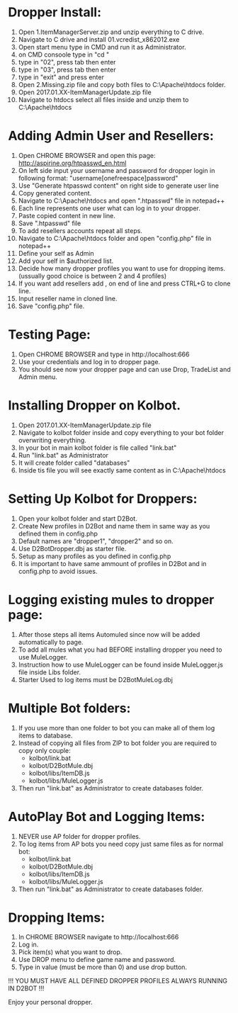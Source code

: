 # Dropper Install: 

01. Open 1.ItemManagerServer.zip and unzip everything to C drive.
02. Navigate to C drive and install 01.vcredist_x862012.exe
03. Open start menu type in CMD and run it as Administrator.
04. on CMD consoole type in "cd \"
05. type in "02", press tab then enter
06. type in "03", press tab then enter
07. type in "exit" and press enter
08. Open 2.Missing.zip file and copy both files to C:\Apache\htdocs folder.
09. Open 2017.01.XX-ItemManagerUpdate.zip file
10. Navigate to htdocs select all files inside and unzip them to C:\Apache\htdocs

# Adding Admin User and Resellers:
01. Open CHROME BROWSER and open this page: http://aspirine.org/htpasswd_en.html
02. On left side input your username and password for dropper login in following format:
	"username[onefreespace]password"
03. Use "Generate htpasswd content" on right side to generate user line
04. Copy generated content.
05. Navigate to C:\Apache\htdocs and open ".htpasswd" file in notepad++
06. Each line represents one user what can log in to your dropper.
07. Paste copied content in new line.
08. Save ".htpasswd" file
09. To add resellers accounts repeat all steps.
10. Navigate to C:\Apache\htdocs folder and open "config.php" file in notepad++
11. Define your self as Admin
12. Add your self in $authorized list.
13. Decide how many dropper profiles you want to use for dropping items. (ussually good choice is between 2 and 4 profiles)
14. If you want add resellers add , on end of line and press CTRL+G to clone line.
15. Input reseller name in cloned line.
16. Save "config.php" file.

# Testing Page:
01. Open CHROME BROWSER and type in http://localhost:666
02. Use your credentials and log in to dropper page.
03. You should see now your dropper page and can use Drop, TradeList and Admin menu.

# Installing Dropper on Kolbot.
01. Open 2017.01.XX-ItemManagerUpdate.zip file
02. Navigate to kolbot folder inside and copy everything to your bot folder overwriting everything.
03. In your bot in main kolbot folder is file called "link.bat"
04. Run "link.bat" as Administrator
05. It will create folder called "databases"
06. Inside tis file you will see exactly same content as in C:\Apache\htdocs

# Setting Up Kolbot for Droppers:
01. Open your kolbot folder and start D2Bot.
02. Create New profiles in D2Bot and name them in same way as you defined them in config.php
03. Default names are "dropper1", "dropper2" and so on.
04. Use D2BotDropper.dbj as starter file.
05. Setup as many profiles as you defined in config.php
06. It is important to have same ammount of profiles in D2Bot and in config.php to avoid issues.

# Logging existing mules to dropper page:
01. After those steps all items Automuled since now will be added automatically to page.
02. To add all mules what you had BEFORE installing dropper you need to use MuleLogger.
03. Instruction how to use MuleLogger can be found inside MuleLogger.js file inside Libs folder.
04. Starter Used to log items must be D2BotMuleLog.dbj

# Multiple Bot folders:
01. If you use more than one folder to bot you can make all of them log items to database.
02. Instead of copying all files from ZIP to bot folder you are required to copy only couple:
	- kolbot/link.bat
	- kolbot/D2BotMule.dbj
	- kolbot/libs/ItemDB.js
	- kolbot/libs/MuleLogger.js
03. Then run "link.bat" as Administrator to create databases folder.

# AutoPlay Bot and Logging Items:
01. NEVER use AP folder for dropper profiles.
02. To log items from AP bots you need copy just same files as for normal bot:
	- kolbot/link.bat
	- kolbot/D2BotMule.dbj
	- kolbot/libs/ItemDB.js
	- kolbot/libs/MuleLogger.js
03. Then run "link.bat" as Administrator to create databases folder.

# Dropping Items:
01. In CHROME BROWSER navigate to http://localhost:666
02. Log in.
03. Pick item(s) what you want to drop.
04. Use DROP menu to define game name and password.
05. Type in value (must be more than 0) and use drop button.

!!! YOU MUST HAVE ALL DEFINED DROPPER PROFILES ALWAYS RUNNING IN D2BOT !!!

Enjoy your personal dropper.
	
